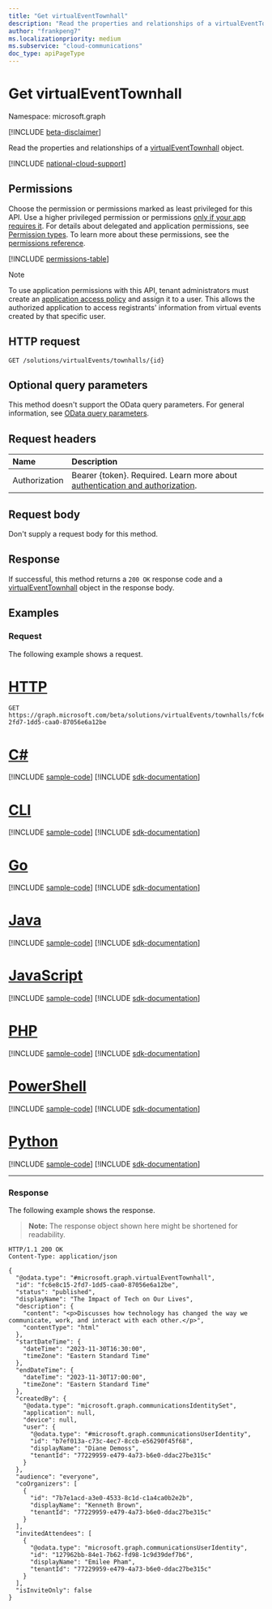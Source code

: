 ```yaml
---
title: "Get virtualEventTownhall"
description: "Read the properties and relationships of a virtualEventTownhall object."
author: "frankpeng7"
ms.localizationpriority: medium
ms.subservice: "cloud-communications"
doc_type: apiPageType
---
```


# Get virtualEventTownhall

Namespace: microsoft.graph

[!INCLUDE [beta-disclaimer](../../includes/beta-disclaimer.md)]

Read the properties and relationships of a [virtualEventTownhall](../resources/virtualeventtownhall.md) object.

[!INCLUDE [national-cloud-support](../../includes/global-only.md)]

## Permissions

Choose the permission or permissions marked as least privileged for this API. Use a higher privileged permission or permissions [only if your app requires it](/graph/permissions-overview#best-practices-for-using-microsoft-graph-permissions). For details about delegated and application permissions, see [Permission types](/graph/permissions-overview#permission-types). To learn more about these permissions, see the [permissions reference](/graph/permissions-reference).

<!-- { "blockType": "permissions", "name": "virtualeventwebinar_get" } -->
[!INCLUDE [permissions-table](../includes/permissions/virtualevent-get-permissions.md)]

> [!NOTE]
>
> To use application permissions with this API, tenant administrators must create an [application access policy](/graph/cloud-communication-online-meeting-application-access-policy) and assign it to a user. This allows the authorized application to access registrants' information from virtual events created by that specific user.

## HTTP request

<!-- {
  "blockType": "ignored"
}
-->
``` http
GET /solutions/virtualEvents/townhalls/{id}
```

## Optional query parameters

This method doesn't support the OData query parameters. For general information, see [OData query parameters](/graph/query-parameters).

## Request headers

|Name|Description|
|:---|:---|
|Authorization|Bearer {token}. Required. Learn more about [authentication and authorization](/graph/auth/auth-concepts).|

## Request body

Don't supply a request body for this method.

## Response

If successful, this method returns a `200 OK` response code and a [virtualEventTownhall](../resources/virtualeventtownhall.md) object in the response body.

## Examples

### Request

The following example shows a request.
# [HTTP](#tab/http)
<!-- {
  "blockType": "request",
  "name": "get_virtualeventtownhall"
}
-->
``` http
GET https://graph.microsoft.com/beta/solutions/virtualEvents/townhalls/fc6e8c15-2fd7-1dd5-caa0-87056e6a12be
```

# [C#](#tab/csharp)
[!INCLUDE [sample-code](../includes/snippets/csharp/get-virtualeventtownhall-csharp-snippets.md)]
[!INCLUDE [sdk-documentation](../includes/snippets/snippets-sdk-documentation-link.md)]

# [CLI](#tab/cli)
[!INCLUDE [sample-code](../includes/snippets/cli/get-virtualeventtownhall-cli-snippets.md)]
[!INCLUDE [sdk-documentation](../includes/snippets/snippets-sdk-documentation-link.md)]

# [Go](#tab/go)
[!INCLUDE [sample-code](../includes/snippets/go/get-virtualeventtownhall-go-snippets.md)]
[!INCLUDE [sdk-documentation](../includes/snippets/snippets-sdk-documentation-link.md)]

# [Java](#tab/java)
[!INCLUDE [sample-code](../includes/snippets/java/get-virtualeventtownhall-java-snippets.md)]
[!INCLUDE [sdk-documentation](../includes/snippets/snippets-sdk-documentation-link.md)]

# [JavaScript](#tab/javascript)
[!INCLUDE [sample-code](../includes/snippets/javascript/get-virtualeventtownhall-javascript-snippets.md)]
[!INCLUDE [sdk-documentation](../includes/snippets/snippets-sdk-documentation-link.md)]

# [PHP](#tab/php)
[!INCLUDE [sample-code](../includes/snippets/php/get-virtualeventtownhall-php-snippets.md)]
[!INCLUDE [sdk-documentation](../includes/snippets/snippets-sdk-documentation-link.md)]

# [PowerShell](#tab/powershell)
[!INCLUDE [sample-code](../includes/snippets/powershell/get-virtualeventtownhall-powershell-snippets.md)]
[!INCLUDE [sdk-documentation](../includes/snippets/snippets-sdk-documentation-link.md)]

# [Python](#tab/python)
[!INCLUDE [sample-code](../includes/snippets/python/get-virtualeventtownhall-python-snippets.md)]
[!INCLUDE [sdk-documentation](../includes/snippets/snippets-sdk-documentation-link.md)]

---

### Response

The following example shows the response.
>**Note:** The response object shown here might be shortened for readability.
<!-- {
  "blockType": "response",
  "truncated": true,
  "@odata.type": "microsoft.graph.virtualEventTownhall"
}
-->
``` http
HTTP/1.1 200 OK
Content-Type: application/json

{
  "@odata.type": "#microsoft.graph.virtualEventTownhall",
  "id": "fc6e8c15-2fd7-1dd5-caa0-87056e6a12be",
  "status": "published",
  "displayName": "The Impact of Tech on Our Lives",
  "description": {
    "content": "<p>Discusses how technology has changed the way we communicate, work, and interact with each other.</p>",
    "contentType": "html"
  },
  "startDateTime": {
    "dateTime": "2023-11-30T16:30:00",
    "timeZone": "Eastern Standard Time"
  },
  "endDateTime": {
    "dateTime": "2023-11-30T17:00:00",
    "timeZone": "Eastern Standard Time"
  },
  "createdBy": {
    "@odata.type": "microsoft.graph.communicationsIdentitySet",
    "application": null,
    "device": null,
    "user": {
      "@odata.type": "#microsoft.graph.communicationsUserIdentity",
      "id": "b7ef013a-c73c-4ec7-8ccb-e56290f45f68",
      "displayName": "Diane Demoss",
      "tenantId": "77229959-e479-4a73-b6e0-ddac27be315c"
    }
  },
  "audience": "everyone",
  "coOrganizers": [
    {
      "id": "7b7e1acd-a3e0-4533-8c1d-c1a4ca0b2e2b",
      "displayName": "Kenneth Brown",
      "tenantId": "77229959-e479-4a73-b6e0-ddac27be315c"
    }
  ],
  "invitedAttendees": [
    {
      "@odata.type": "microsoft.graph.communicationsUserIdentity",
      "id": "127962bb-84e1-7b62-fd98-1c9d39def7b6",
      "displayName": "Emilee Pham",
      "tenantId": "77229959-e479-4a73-b6e0-ddac27be315c"
    }
  ],
  "isInviteOnly": false
}
```
